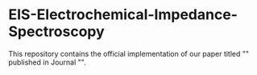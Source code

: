 # EIS-Electrochemical-Impedance-Spectroscopy

This repository contains the official implementation of our paper titled "" published in Journal "".

